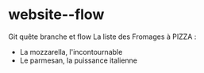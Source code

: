# website--flow
Git quête branche et flow
La liste des Fromages à PIZZA :
- La mozzarella, l'incontournable
- Le parmesan, la puissance italienne